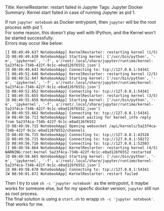 Title: KernelRestarter: restart failed in Jupyter
Tags: Jupyter Docker
Summary: Kernel start failed in case of running Jupyter as pid 1.

If run `jupyter notebook` as Docker entrypoint, then `jupyter` will be the root process with pid 1.  
For some reason, this doesn't play well with IPython, and the Kernel won't be started successfully.  
Errors may occur like below:

```
[I 08:49:49.637 NotebookApp] KernelRestarter: restarting kernel (1/5)
[D 08:49:49.638 NotebookApp] Starting kernel: ['/usr/bin/python', '-m', 'ipykernel', '-f', u'/root/.local/share/jupyter/runtime/kernel-5a23f4ca-734b-422f-9c1c-e0ad126f6552.json']
[D 08:49:49.643 NotebookApp] Connecting to: tcp://127.0.0.1:54341
[I 08:49:52.646 NotebookApp] KernelRestarter: restarting kernel (2/5)
[D 08:49:52.647 NotebookApp] Starting kernel: ['/usr/bin/python', '-m', 'ipykernel', '-f', u'/root/.local/share/jupyter/runtime/kernel-5a23f4ca-734b-422f-9c1c-e0ad126f6552.json']
[D 08:49:52.652 NotebookApp] Connecting to: tcp://127.0.0.1:54341
[I 08:49:55.655 NotebookApp] KernelRestarter: restarting kernel (3/5)
[D 08:49:55.656 NotebookApp] Starting kernel: ['/usr/bin/python', '-m', 'ipykernel', '-f', u'/root/.local/share/jupyter/runtime/kernel-5a23f4ca-734b-422f-9c1c-e0ad126f6552.json']
[D 08:49:55.662 NotebookApp] Connecting to: tcp://127.0.0.1:54341
[W 08:49:56.713 NotebookApp] Timeout waiting for kernel_info reply from 5a23f4ca-734b-422f-9c1c-e0ad126f6552
[D 08:49:56.715 NotebookApp] Opening websocket /api/kernels/5a23f4ca-734b-422f-9c1c-e0ad126f6552/channels
[D 08:49:56.715 NotebookApp] Connecting to: tcp://127.0.0.1:42528
[D 08:49:56.715 NotebookApp] Connecting to: tcp://127.0.0.1:58272
[D 08:49:56.716 NotebookApp] Connecting to: tcp://127.0.0.1:52503
[I 08:49:58.664 NotebookApp] KernelRestarter: restarting kernel (4/5)
WARNING:root:kernel 5a23f4ca-734b-422f-9c1c-e0ad126f6552 restarted
[D 08:49:58.665 NotebookApp] Starting kernel: ['/usr/bin/python', '-m', 'ipykernel', '-f', u'/root/.local/share/jupyter/runtime/kernel-5a23f4ca-734b-422f-9c1c-e0ad126f6552.json']
[D 08:49:58.670 NotebookApp] Connecting to: tcp://127.0.0.1:54341
[W 08:50:01.672 NotebookApp] KernelRestarter: restart failed
```

Then I try to use `sh -c 'jupyter notebook'` as the entrypoint, it maybe works for someone else, but for my specfic docker version, `jupyter` still run as root process.   
The final solution is using a `start.sh` to wrapp `sh -c 'jupyter notebook'`. That works for me.
